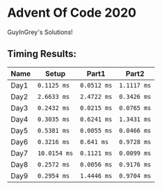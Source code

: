 # Advent Of Code 2020
GuyInGrey's Solutions!

## Timing Results:
|Name|Setup|Part1|Part2|
|-|-|-|-|
|Day1|`0.1125 ms`|`0.0512 ms`|`1.1117 ms`|
|Day2|`2.6633 ms`|`2.4722 ms`|`0.3426 ms`|
|Day3|`0.2432 ms`|`0.0215 ms`|`0.0765 ms`|
|Day4|`0.3035 ms`|`0.6241 ms`|`1.3431 ms`|
|Day5|`0.5381 ms`|`0.0055 ms`|`0.0466 ms`|
|Day6|`0.3216 ms`|`0.641 ms`|`0.9728 ms`|
|Day7|`10.0154 ms`|`0.1121 ms`|`0.0099 ms`|
|Day8|`0.2572 ms`|`0.0056 ms`|`0.9176 ms`|
|Day9|`0.2954 ms`|`1.4446 ms`|`0.9704 ms`|
